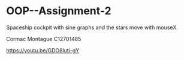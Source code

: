 # OOP--Assignment-2
Spaceship cockpit with sine graphs and the stars move with mouseX.

Cormac Montague C12701485

https://youtu.be/GDO8luti-gY
